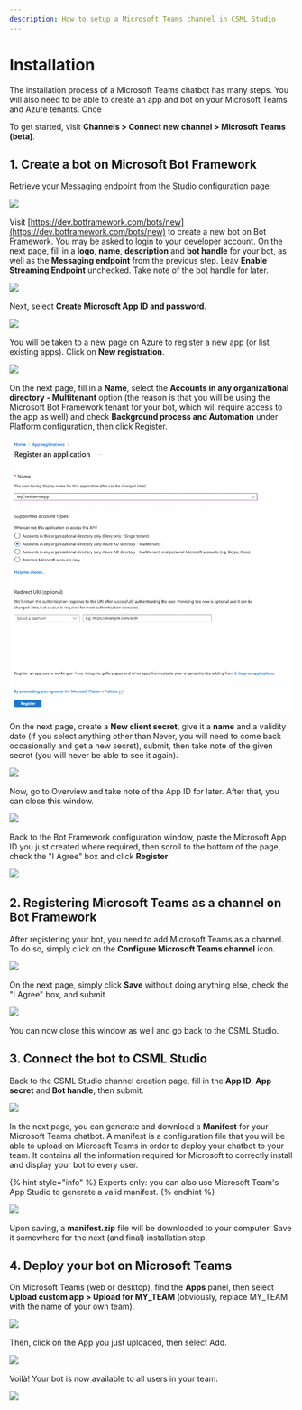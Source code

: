```yaml
---
description: How to setup a Microsoft Teams channel in CSML Studio
---
```


# Installation

The installation process of a Microsoft Teams chatbot has many steps. You will also need to be able to create an app and bot on your Microsoft Teams and Azure tenants. Once

To get started, visit **Channels > Connect new channel > Microsoft Teams (beta)**.

## 1. Create a bot on Microsoft Bot Framework

Retrieve your Messaging endpoint from the Studio configuration page:

![](../../.gitbook/assets/capture-de-cran-2020-04-26-18.26.03.png)

Visit [https://dev.botframework.com/bots/new](https://dev.botframework.com/bots/new) to create a new bot on Bot Framework. You may be asked to login to your developer account. On the next page, fill in a **logo**, **name**, **description** and **bot handle** for your bot, as well as the **Messaging endpoint** from the previous step. Leav **Enable Streaming Endpoint** unchecked. Take note of the bot handle for later.

![](../../.gitbook/assets/capture-de-cran-2020-04-26-18.32.07.png)

Next, select **Create Microsoft App ID and password**.

![](../../.gitbook/assets/capture-de-cran-2020-04-26-18.33.57.png)

You will be taken to a new page on Azure to register a new app (or list existing apps). Click on **New registration**.

![](../../.gitbook/assets/capture-de-cran-2020-04-26-18.37.06.png)

On the next page, fill in a **Name**, select the **Accounts in any organizational directory - Multitenant** option (the reason is that you will be using the Microsoft Bot Framework tenant for your bot, which will require access to the app as well) and check **Background process and Automation** under Platform configuration, then click Register.

![](<../../.gitbook/assets/CleanShot 2022-06-16 at 14.13.00.png>)

On the next page, create a **New client secret**, give it a **name** and a validity date (if you select anything other than Never, you will need to come back occasionally and get a new secret), submit, then take note of the given secret (you will never be able to see it again).

![](../../.gitbook/assets/capture-de-cran-2020-04-26-18.42.32.png)

Now, go to Overview and take note of the App ID for later. After that, you can close this window.

![](../../.gitbook/assets/capture-de-cran-2020-04-26-18.45.25.png)

Back to the Bot Framework configuration window, paste the Microsoft App ID you just created where required, then scroll to the bottom of the page, check the "I Agree" box and click **Register**.

![](../../.gitbook/assets/capture-de-cran-2020-04-26-18.48.30.png)

## 2. Registering Microsoft Teams as a channel on Bot Framework

After registering your bot, you need to add Microsoft Teams as a channel. To do so, simply click on the **Configure Microsoft Teams channel** icon.

![](../../.gitbook/assets/capture-de-cran-2020-04-26-18.51.53.png)

On the next page, simply click **Save** without doing anything else, check the "I Agree" box, and submit.

![](../../.gitbook/assets/capture-de-cran-2020-04-26-18.52.03.png)

You can now close this window as well and go back to the CSML Studio.

## 3. Connect the bot to CSML Studio

Back to the CSML Studio channel creation page, fill in the **App ID**, **App secret** and **Bot handle**, then submit.

![](../../.gitbook/assets/capture-de-cran-2020-04-26-18.58.01.png)

In the next page, you can generate and download a **Manifest** for your Microsoft Teams chatbot. A manifest is a configuration file that you will be able to upload on Microsoft Teams in order to deploy your chatbot to your team. It contains all the information required for Microsoft to correctly install and display your bot to every user.

{% hint style="info" %}
Experts only: you can also use Microsoft Team's App Studio to generate a valid manifest.
{% endhint %}

![](<../../.gitbook/assets/capture-de-cran-2020-04-26-19.06.16 (1).png>)

Upon saving, a **manifest.zip** file will be downloaded to your computer. Save it somewhere for the next (and final) installation step.

## 4. Deploy your bot on Microsoft Teams

On Microsoft Teams (web or desktop), find the **Apps** panel, then select **Upload custom app > Upload for MY\_TEAM** (obviously, replace MY\_TEAM with the name of your own team).

![](../../.gitbook/assets/capture-de-cran-2020-04-26-19.08.09.png)

Then, click on the App you just uploaded, then select Add.

![](../../.gitbook/assets/capture-de-cran-2020-04-26-19.14.28.png)

Voilà! Your bot is now available to all users in your team:

![](../../.gitbook/assets/capture-de-cran-2020-04-26-19.20.29.png)

